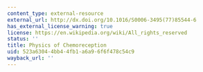 ```yaml
---
content_type: external-resource
external_url: http://dx.doi.org/10.1016/S0006-3495(77)85544-6
has_external_license_warning: true
license: https://en.wikipedia.org/wiki/All_rights_reserved
status: ''
title: Physics of Chemoreception
uid: 523a6304-4bb4-4fb1-a6a9-6f6f478c54c9
wayback_url: ''
---
```

